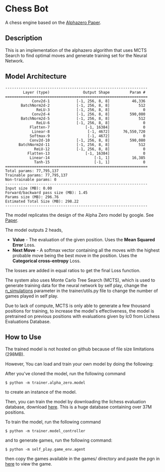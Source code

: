 # Chess Bot

A chess engine based on the [Alphazero Paper](https://arxiv.org/pdf/1712.01815).

## Description

This is an implementation of the alphazero algorithm that uses MCTS Search to find optimal moves and generate training set for the Neural Network. 

## Model Architecture

```
----------------------------------------------------------------
        Layer (type)               Output Shape         Param #
================================================================
            Conv2d-1            [-1, 256, 8, 8]          46,336
       BatchNorm2d-2            [-1, 256, 8, 8]             512
              ReLU-3            [-1, 256, 8, 8]               0
            Conv2d-4            [-1, 256, 8, 8]         590,080
       BatchNorm2d-5            [-1, 256, 8, 8]             512
              ReLU-6            [-1, 256, 8, 8]               0
           Flatten-7                [-1, 16384]               0
            Linear-8                 [-1, 4672]      76,550,720
           Softmax-9                 [-1, 4672]               0
           Conv2d-10            [-1, 256, 8, 8]         590,080
      BatchNorm2d-11            [-1, 256, 8, 8]             512
             ReLU-12            [-1, 256, 8, 8]               0
          Flatten-13                [-1, 16384]               0
           Linear-14                    [-1, 1]          16,385
             Tanh-15                    [-1, 1]               0
================================================================
Total params: 77,795,137
Trainable params: 77,795,137
Non-trainable params: 0
----------------------------------------------------------------
Input size (MB): 0.00
Forward/backward pass size (MB): 1.45
Params size (MB): 296.76
Estimated Total Size (MB): 298.22
----------------------------------------------------------------
```

The model replicates the design of the Alpha Zero model by google. See [Paper](https://arxiv.org/pdf/1712.01815).

The model outputs 2 heads, 

* **Value** - The evaluation of the given position. Uses the **Mean Squared Error** Loss.
* **Next Move** - A softmax vector containing all the moves with the highest probable move being the best move in the position. Uses the **Categorical cross-entropy** Loss.

The losses are added in equal ratios to get the final Loss function.


The system also uses Monte Carlo Tree Search (MCTS), which is used to generate training data for the neural network by self play, change the [n_simulations]() parameter in the trainer/utils.py file to change the number of games played in self play.

Due to lack of compute, MCTS is only able to generate a few thousand positions for training, to increase the model's effectiveness, the model is pretrained on previous positions with evaluations given by lc0 from Lichess Evaluations Database.



## How to Use

The trained model is not hosted on github because of file size limitations (298MB).

However, You can load and train your own model by doing the following:

After you've cloned the model, run the following command
``` 
$ python -m trainer.alpha_zero.model
```

to create an instance of the model.

Then, you can train the model by downloading the lichess evaluation database, download [here](https://storage.googleapis.com/chesspic/datasets/2021-07-31-lichess-evaluations-37MM.db.gz). This is a huge database containing over 37M positions.


To train the model, run the following command

```
$ python -m trainer.model_controller
```

and to generate games, run the following command:

```
$ python -m self_play.game_env.agent
```

then copy the games available in the games/ directory and paste the pgn in [here](https://lichess.org/paste) to view the game.



